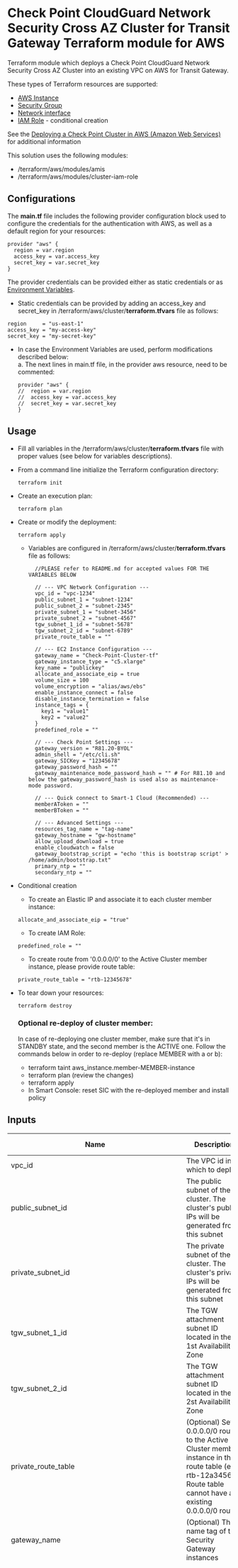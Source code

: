 # Check Point CloudGuard Network Security Cross AZ Cluster for Transit Gateway Terraform module for AWS

Terraform module which deploys a Check Point CloudGuard Network Security Cross AZ Cluster into an existing VPC on AWS for Transit Gateway.

These types of Terraform resources are supported:
* [AWS Instance](https://www.terraform.io/docs/providers/aws/r/instance.html)
* [Security Group](https://www.terraform.io/docs/providers/aws/r/security_group.html)
* [Network interface](https://www.terraform.io/docs/providers/aws/r/network_interface.html)
* [IAM Role](https://www.terraform.io/docs/providers/aws/r/iam_role.html) - conditional creation

See the [Deploying a Check Point Cluster in AWS (Amazon Web Services)](https://sc1.checkpoint.com/documents/IaaS/WebAdminGuides/EN/CP_CloudGuard_for_AWS_Cross_AZ_Cluster/Default.htm) for additional information

This solution uses the following modules:
- /terraform/aws/modules/amis
- /terraform/aws/modules/cluster-iam-role


## Configurations

The **main.tf** file includes the following provider configuration block used to configure the credentials for the authentication with AWS, as well as a default region for your resources:
```
provider "aws" {
  region = var.region
  access_key = var.access_key
  secret_key = var.secret_key
}
```
The provider credentials can be provided either as static credentials or as [Environment Variables](https://registry.terraform.io/providers/hashicorp/aws/latest/docs#environment-variables).
- Static credentials can be provided by adding an access_key and secret_key in /terraform/aws/cluster/**terraform.tfvars** file as follows:
```
region     = "us-east-1"
access_key = "my-access-key"
secret_key = "my-secret-key"
```
- In case the Environment Variables are used, perform modifications described below:<br/>
  a. The next lines in main.tf file, in the provider aws resource, need to be commented:
  ```
  provider "aws" {
  //  region = var.region
  //  access_key = var.access_key
  //  secret_key = var.secret_key
  }
  ```

## Usage
- Fill all variables in the /terraform/aws/cluster/**terraform.tfvars** file with proper values (see below for variables descriptions).
- From a command line initialize the Terraform configuration directory:
    ```
    terraform init
    ```
- Create an execution plan:
    ```
    terraform plan
    ```
- Create or modify the deployment:
    ```
    terraform apply
    ```
  
  - Variables are configured in /terraform/aws/cluster/**terraform.tfvars** file as follows:

    ```
      //PLEASE refer to README.md for accepted values FOR THE VARIABLES BELOW

      // --- VPC Network Configuration ---
      vpc_id = "vpc-1234"
      public_subnet_1 = "subnet-1234"
      public_subnet_2 = "subnet-2345"
      private_subnet_1 = "subnet-3456"
      private_subnet_2 = "subnet-4567"
      tgw_subnet_1_id = "subnet-5678"
      tgw_subnet_2_id = "subnet-6789"
      private_route_table = ""

      // --- EC2 Instance Configuration ---
      gateway_name = "Check-Point-Cluster-tf"
      gateway_instance_type = "c5.xlarge"
      key_name = "publickey"
      allocate_and_associate_eip = true
      volume_size = 100
      volume_encryption = "alias/aws/ebs"
      enable_instance_connect = false
      disable_instance_termination = false
      instance_tags = {
        key1 = "value1"
        key2 = "value2"
      }
      predefined_role = ""

      // --- Check Point Settings ---
      gateway_version = "R81.20-BYOL"
      admin_shell = "/etc/cli.sh"
      gateway_SICKey = "12345678"
      gateway_password_hash = ""
      gateway_maintenance_mode_password_hash = "" # For R81.10 and below the gateway_password_hash is used also as maintenance-mode password.

      // --- Quick connect to Smart-1 Cloud (Recommended) ---
      memberAToken = ""
      memberBToken = ""
    
      // --- Advanced Settings ---
      resources_tag_name = "tag-name"
      gateway_hostname = "gw-hostname"
      allow_upload_download = true
      enable_cloudwatch = false
      gateway_bootstrap_script = "echo 'this is bootstrap script' > /home/admin/bootstrap.txt"
      primary_ntp = ""
      secondary_ntp = ""
    ```

- Conditional creation
  - To create an Elastic IP and associate it to each cluster member instance:
  ```
  allocate_and_associate_eip = "true"
  ```
  - To create IAM Role:
  ```
  predefined_role = ""
  ```
  - To create route from '0.0.0.0/0' to the Active Cluster member instance, please provide route table:
  ```
  private_route_table = "rtb-12345678"
  ```
- To tear down your resources:
    ```
    terraform destroy
    ```
  ### Optional re-deploy of cluster member:
  In case of re-deploying one cluster member, make sure that it's in STANDBY state, and the second member is the ACTIVE one.
  Follow the commands below in order to re-deploy (replace MEMBER with a or b):
  - terraform taint aws_instance.member-MEMBER-instance
  - terraform plan (review the changes)
  - terraform apply
  - In Smart Console: reset SIC with the re-deployed member and install policy

## Inputs
| Name                         | Description                                                                                                                                                                                                              | Type        | Allowed values                                                                                                                                                                                                                                                                                                                                                                                                                                                                                                                                                                                                                                                                                                                                                                                                                                                                                                                                                                                                                                                                                                                                                                                                                                                                                                                                                                                                                                                                                                                                                                                                                                                                                                                                                                                                                                                                                                                                                                                                                                                                                      | Default                | Required |
|------------------------------|--------------------------------------------------------------------------------------------------------------------------------------------------------------------------------------------------------------------------|-------------|-----------------------------------------------------------------------------------------------------------------------------------------------------------------------------------------------------------------------------------------------------------------------------------------------------------------------------------------------------------------------------------------------------------------------------------------------------------------------------------------------------------------------------------------------------------------------------------------------------------------------------------------------------------------------------------------------------------------------------------------------------------------------------------------------------------------------------------------------------------------------------------------------------------------------------------------------------------------------------------------------------------------------------------------------------------------------------------------------------------------------------------------------------------------------------------------------------------------------------------------------------------------------------------------------------------------------------------------------------------------------------------------------------------------------------------------------------------------------------------------------------------------------------------------------------------------------------------------------------------------------------------------------------------------------------------------------------------------------------------------------------------------------------------------------------------------------------------------------------------------------------------------------------------------------------------------------------------------------------------------------------------------------------------------------------------------------------------------------------|------------------------|----------|
| vpc_id                       | The VPC id in which to deploy                                                                                                                                                                                            | string      | n/a                                                                                                                                                                                                                                                                                                                                                                                                                                                                                                                                                                                                                                                                                                                                                                                                                                                                                                                                                                                                                                                                                                                                                                                                                                                                                                                                                                                                                                                                                                                                                                                                                                                                                                                                                                                                                                                                                                                                                                                                                                                                                                 | n/a                    | yes      |
| public_subnet_id             | The public subnet of the cluster. The cluster's public IPs will be generated from this subnet                                                                                                                            | string      | n/a                                                                                                                                                                                                                                                                                                                                                                                                                                                                                                                                                                                                                                                                                                                                                                                                                                                                                                                                                                                                                                                                                                                                                                                                                                                                                                                                                                                                                                                                                                                                                                                                                                                                                                                                                                                                                                                                                                                                                                                                                                                                                                 | n/a                    | yes      |
| private_subnet_id            | The private subnet of the cluster. The cluster's private IPs will be generated from this subnet                                                                                                                          | string      | n/a                                                                                                                                                                                                                                                                                                                                                                                                                                                                                                                                                                                                                                                                                                                                                                                                                                                                                                                                                                                                                                                                                                                                                                                                                                                                                                                                                                                                                                                                                                                                                                                                                                                                                                                                                                                                                                                                                                                                                                                                                                                                                                 | n/a                    | yes      |
| tgw_subnet_1_id              | The TGW attachment subnet ID located in the 1st Availability Zone                                                                                                                                                        | string      | n/a                                                                                                                                                                                                                                                                                                                                                                                                                                                                                                                                                                                                                                                                                                                                                                                                                                                                                                                                                                                                                                                                                                                                                                                                                                                                                                                                                                                                                                                                                                                                                                                                                                                                                                                                                                                                                                                                                                                                                                                                                                                                                                 | n/a                    | yes      |
| tgw_subnet_2_id              | The TGW attachment subnet ID located in the 2st Availability Zone                                                                                                                                                        | string      | n/a                                                                                                                                                                                                                                                                                                                                                                                                                                                                                                                                                                                                                                                                                                                                                                                                                                                                                                                                                                                                                                                                                                                                                                                                                                                                                                                                                                                                                                                                                                                                                                                                                                                                                                                                                                                                                                                                                                                                                                                                                                                                                                 | n/a                    | yes      |
| private_route_table          | (Optional) Set 0.0.0.0/0 route to the Active Cluster member instance in this route table (e.g. rtb-12a34567). Route table cannot have an existing 0.0.0.0/0 route                                                        | string      | n/a                                                                                                                                                                                                                                                                                                                                                                                                                                                                                                                                                                                                                                                                                                                                                                                                                                                                                                                                                                                                                                                                                                                                                                                                                                                                                                                                                                                                                                                                                                                                                                                                                                                                                                                                                                                                                                                                                                                                                                                                                                                                                                 | ""                     | no       |
| gateway_name                 | (Optional) The name tag of the Security Gateway instances                                                                                                                                                                | string      | n/a                                                                                                                                                                                                                                                                                                                                                                                                                                                                                                                                                                                                                                                                                                                                                                                                                                                                                                                                                                                                                                                                                                                                                                                                                                                                                                                                                                                                                                                                                                                                                                                                                                                                                                                                                                                                                                                                                                                                                                                                                                                                                                 | Check-Point-Cluster-tf | no       |
| gateway_instance_type        | The instance type of the Security Gateways                                                                                                                                                                               | string      | - c4.large <br/> - c4.xlarge <br/> - c5.large <br/> - c5.xlarge <br/> - c5.2xlarge <br/> - c5.4xlarge <br/> - c5.9xlarge <br/> - c5.12xlarge <br/> - c5.18xlarge <br/> - c5.24xlarge <br/> - c5n.large <br/> - c5n.xlarge <br/> - c5n.2xlarge <br/> - c5n.4xlarge <br/> - c5n.9xlarge <br/>  - c5n.18xlarge <br/> - c5d.large <br/> - c5d.xlarge <br/> - c5d.2xlarge <br/> - c5d.4xlarge <br/> - c5d.9xlarge <br/> - c5d.12xlarge <br/>  - c5d.18xlarge <br/>  - c5d.24xlarge <br/> - m5.large <br/> - m5.xlarge <br/> - m5.2xlarge <br/> - m5.4xlarge <br/> - m5.8xlarge <br/> - m5.12xlarge <br/> - m5.16xlarge <br/> - m5.24xlarge <br/> - m6i.large <br/> - m6i.xlarge <br/> - m6i.2xlarge <br/> - m6i.4xlarge <br/> - m6i.8xlarge <br/> - m6i.12xlarge <br/> - m6i.16xlarge <br/> - m6i.24xlarge <br/> - m6i.32xlarge <br/> - c6i.large <br/> - c6i.xlarge <br/> - c6i.2xlarge <br/> - c6i.4xlarge <br/> - c6i.8xlarge <br/> - c6i.12xlarge <br/> - c6i.16xlarge <br/> - c6i.24xlarge <br/> - c6i.32xlarge <br/> - c6in.large <br/> - c6in.xlarge <br/> - c6in.2xlarge <br/> - c6in.4xlarge <br/> - c6in.8xlarge <br/> - c6in.12xlarge <br/> - c6in.16xlarge <br/> - c6in.24xlarge <br/> - c6in.32xlarge <br/> - r5.large <br/> - r5.xlarge <br/> - r5.2xlarge <br/> - r5.4xlarge <br/> - r5.8xlarge <br/> - r5.12xlarge <br/> - r5.16xlarge <br/> - r5.24xlarge <br/> - r5a.large <br/> - r5a.xlarge <br/> - r5a.2xlarge <br/> - r5a.4xlarge <br/> - r5a.8xlarge <br/> - r5a.12xlarge <br/> - r5a.16xlarge <br/> - r5a.24xlarge <br/> - r5b.large <br/> - r5b.xlarge <br/> - r5b.2xlarge <br/> - r5b.4xlarge <br/> - r5b.8xlarge <br/> - r5b.12xlarge <br/> - r5b.16xlarge <br/> - r5b.24xlarge <br/> - r5n.large <br/> - r5n.xlarge <br/> - r5n.2xlarge <br/> - r5n.4xlarge <br/> - r5n.8xlarge <br/> - r5n.12xlarge <br/> - r5n.16xlarge <br/> - r5n.24xlarge <br/> - r6i.large <br/> - r6i.xlarge <br/> - r6i.2xlarge <br/> - r6i.4xlarge <br/> - r6i.8xlarge <br/> - r6i.12xlarge <br/> - r6i.16xlarge <br/> - r6i.24xlarge <br/> - r6i.32xlarge <br/> - m6a.large <br/> - m6a.xlarge <br/> - m6a.2xlarge  <br/> - m6a.4xlarge <br/> - m6a.8xlarge <br/> - m6a.12xlarge <br/> - m6a.16xlarge <br/> - m6a.24xlarge - m6a.32xlarge <br/> - m6a.48xlarge <br/> | c5.xlarge              | no       |
| key_name                     | The EC2 Key Pair name to allow SSH access to the instance                                                                                                                                                                | string      | n/a                                                                                                                                                                                                                                                                                                                                                                                                                                                                                                                                                                                                                                                                                                                                                                                                                                                                                                                                                                                                                                                                                                                                                                                                                                                                                                                                                                                                                                                                                                                                                                                                                                                                                                                                                                                                                                                                                                                                                                                                                                                                                                 | n/a                    | yes      |
| allocate_and_associate_eip   | If set to true, an elastic IP will be allocated and associated with each cluster member, in addition to the shared cluster Elastic IP                                                                                    | bool        | true/false                                                                                                                                                                                                                                                                                                                                                                                                                                                                                                                                                                                                                                                                                                                                                                                                                                                                                                                                                                                                                                                                                                                                                                                                                                                                                                                                                                                                                                                                                                                                                                                                                                                                                                                                                                                                                                                                                                                                                                                                                                                                                          | true                   | no       |
| volume_size                  | Root volume size (GB) - minimum 100                                                                                                                                                                                      | number      | n/a                                                                                                                                                                                                                                                                                                                                                                                                                                                                                                                                                                                                                                                                                                                                                                                                                                                                                                                                                                                                                                                                                                                                                                                                                                                                                                                                                                                                                                                                                                                                                                                                                                                                                                                                                                                                                                                                                                                                                                                                                                                                                                 | 100                    | no       |
| volume_type                  | General Purpose SSD Volume Type                                                                                                                                                                                          | string      | - gp3 <br/> - gp2                                                                                                                                                                                                                                                                                                                                                                                                                                                                                                                                                                                                                                                                                                                                                                                                                                                                                                                                                                                                                                                                                                                                                                                                                                                                                                                                                                                                                                                                                                                                                                                                                                                                                                                                                                                                                                                                                                                                                                                                                                                                                   | gp3                    | no       |
| volume_encryption            | KMS or CMK key Identifier: Use key ID, alias or ARN. Key alias should be prefixed with 'alias/' (e.g. for KMS default alias 'aws/ebs' - insert 'alias/aws/ebs')                                                          | string      | n/a                                                                                                                                                                                                                                                                                                                                                                                                                                                                                                                                                                                                                                                                                                                                                                                                                                                                                                                                                                                                                                                                                                                                                                                                                                                                                                                                                                                                                                                                                                                                                                                                                                                                                                                                                                                                                                                                                                                                                                                                                                                                                                 | alias/aws/ebs          | no       |
| enable_instance_connect      | Enable AWS Instance Connect. Supporting regions can be found [here](https://aws.amazon.com/about-aws/whats-new/2019/06/introducing-amazon-ec2-instance-connect/)                                                         | bool        | true/false                                                                                                                                                                                                                                                                                                                                                                                                                                                                                                                                                                                                                                                                                                                                                                                                                                                                                                                                                                                                                                                                                                                                                                                                                                                                                                                                                                                                                                                                                                                                                                                                                                                                                                                                                                                                                                                                                                                                                                                                                                                                                          | false                  | no       |
| disable_instance_termination | Prevents an instance from accidental termination. Note: Once this attribute is true terraform destroy won't work properly                                                                                                | bool        | true/false                                                                                                                                                                                                                                                                                                                                                                                                                                                                                                                                                                                                                                                                                                                                                                                                                                                                                                                                                                                                                                                                                                                                                                                                                                                                                                                                                                                                                                                                                                                                                                                                                                                                                                                                                                                                                                                                                                                                                                                                                                                                                          | false                  | no       |
| instance_tags                | (Optional) A map of tags as key=value pairs. All tags will be added to the Gateway EC2 Instances                                                                                                                         | map(string) | n/a                                                                                                                                                                                                                                                                                                                                                                                                                                                                                                                                                                                                                                                                                                                                                                                                                                                                                                                                                                                                                                                                                                                                                                                                                                                                                                                                                                                                                                                                                                                                                                                                                                                                                                                                                                                                                                                                                                                                                                                                                                                                                                 | {}                     | no       |
| predefined_role              | (Optional) A predefined IAM role to attach to the cluster profile                                                                                                                                                        | string      | n/a                                                                                                                                                                                                                                                                                                                                                                                                                                                                                                                                                                                                                                                                                                                                                                                                                                                                                                                                                                                                                                                                                                                                                                                                                                                                                                                                                                                                                                                                                                                                                                                                                                                                                                                                                                                                                                                                                                                                                                                                                                                                                                 | ""                     | no       |
| gateway_version              | Gateway version and license                                                                                                                                                                                              | string      | - R81.20-BYOL <br/> - R81.20-PAYG-NGTP <br/> - R81.20-PAYG-NGTX                                                                                                                                                                                                                                                                                                                                                                                                                                                                                                                                                                                                                                                                                                                                                                                                                                                                                                                                                                                                                                                                                                                                                                                                                                                                                                                                                                                                                                                                                                                                                                                                                                                                                                                                                                                                                                                                                                                                                                                                                                     | R81.20-BYOL            | no       |
| admin_shell                  | Set the admin shell to enable advanced command line configuration                                                                                                                                                        | string      | - /etc/cli.sh <br/> - /bin/bash <br/> - /bin/csh <br/> - /bin/tcsh                                                                                                                                                                                                                                                                                                                                                                                                                                                                                                                                                                                                                                                                                                                                                                                                                                                                                                                                                                                                                                                                                                                                                                                                                                                                                                                                                                                                                                                                                                                                                                                                                                                                                                                                                                                                                                                                                                                                                                                                                                  | /etc/cli.sh            | no       |
| gateway_SICKey               | The Secure Internal Communication key for trusted connection between Check Point components. Choose a random string consisting of at least 8 alphanumeric characters                                                     | string      | n/a                                                                                                                                                                                                                                                                                                                                                                                                                                                                                                                                                                                                                                                                                                                                                                                                                                                                                                                                                                                                                                                                                                                                                                                                                                                                                                                                                                                                                                                                                                                                                                                                                                                                                                                                                                                                                                                                                                                                                                                                                                                                                                 | "12345678"             | yes      |
| gateway_password_hash        | (Optional) Admin user's password hash (use command 'openssl passwd -6 PASSWORD' to get the PASSWORD's hash)                                                                                                              | string      | n/a                                                                                                                                                                                                                                                                                                                                                                                                                                                                                                                                                                                                                                                                                                                                                                                                                                                                                                                                                                                                                                                                                                                                                                                                                                                                                                                                                                                                                                                                                                                                                                                                                                                                                                                                                                                                                                                                                                                                                                                                                                                                                                 | ""                     | no       |
| memberAToken                 | (Recommended) Quick connect to Smart-1 Cloud. Paste here the token copied from the Connect Gateway screen in Smart-1 Cloud portal. Follow the instructions in SK180501 to quickly connect this Gateway to Smart-1 Cloud. | string      | n/a                                                                                                                                                                                                                                                                                                                                                                                                                                                                                                                                                                                                                                                                                                                                                                                                                                                                                                                                                                                                                                                                                                                                                                                                                                                                                                                                                                                                                                                                                                                                                                                                                                                                                                                                                                                                                                                                                                                                                                                                                                                                                                 | ""                     | no       |
| memberBToken                 | (Recommended) Quick connect to Smart-1 Cloud. Paste here the token copied from the Connect Gateway screen in Smart-1 Cloud portal. Follow the instructions in SK180501 to quickly connect this Gateway to Smart-1 Cloud. | string      | n/a                                                                                                                                                                                                                                                                                                                                                                                                                                                                                                                                                                                                                                                                                                                                                                                                                                                                                                                                                                                                                                                                                                                                                                                                                                                                                                                                                                                                                                                                                                                                                                                                                                                                                                                                                                                                                                                                                                                                                                                                                                                                                                 | ""                     | no       |
| resources_tag_name           | (Optional) Name tag prefix of the resources                                                                                                                                                                              | string      | n/a                                                                                                                                                                                                                                                                                                                                                                                                                                                                                                                                                                                                                                                                                                                                                                                                                                                                                                                                                                                                                                                                                                                                                                                                                                                                                                                                                                                                                                                                                                                                                                                                                                                                                                                                                                                                                                                                                                                                                                                                                                                                                                 | ""                     | no       |
| gateway_hostname             | (Optional) The host name will be appended with member-a/b accordingly. The name must not contain reserved words. For details, refer to sk40179.                                                                          | string      | n/a                                                                                                                                                                                                                                                                                                                                                                                                                                                                                                                                                                                                                                                                                                                                                                                                                                                                                                                                                                                                                                                                                                                                                                                                                                                                                                                                                                                                                                                                                                                                                                                                                                                                                                                                                                                                                                                                                                                                                                                                                                                                                                 | ""                     | no       |
| allow_upload_download        | Automatically download Blade Contracts and other important data. Improve product experience by sending data to Check Point                                                                                               | bool        | true/false                                                                                                                                                                                                                                                                                                                                                                                                                                                                                                                                                                                                                                                                                                                                                                                                                                                                                                                                                                                                                                                                                                                                                                                                                                                                                                                                                                                                                                                                                                                                                                                                                                                                                                                                                                                                                                                                                                                                                                                                                                                                                          | true                   | no       |
| enable_cloudwatch            | Report Check Point specific CloudWatch metrics                                                                                                                                                                           | bool        | true/false                                                                                                                                                                                                                                                                                                                                                                                                                                                                                                                                                                                                                                                                                                                                                                                                                                                                                                                                                                                                                                                                                                                                                                                                                                                                                                                                                                                                                                                                                                                                                                                                                                                                                                                                                                                                                                                                                                                                                                                                                                                                                          | false                  | no       |
| gateway_bootstrap_script     | (Optional) Semicolon (;) separated commands to run on the initial boot                                                                                                                                                   | string      | n/a                                                                                                                                                                                                                                                                                                                                                                                                                                                                                                                                                                                                                                                                                                                                                                                                                                                                                                                                                                                                                                                                                                                                                                                                                                                                                                                                                                                                                                                                                                                                                                                                                                                                                                                                                                                                                                                                                                                                                                                                                                                                                                 | ""                     | no       |
| primary_ntp                  | (Optional) The IPv4 addresses of Network Time Protocol primary server                                                                                                                                                    | string      | n/a                                                                                                                                                                                                                                                                                                                                                                                                                                                                                                                                                                                                                                                                                                                                                                                                                                                                                                                                                                                                                                                                                                                                                                                                                                                                                                                                                                                                                                                                                                                                                                                                                                                                                                                                                                                                                                                                                                                                                                                                                                                                                                 | 169.254.169.123        | no       |
| secondary_ntp                | (Optional) The IPv4 addresses of Network Time Protocol secondary server                                                                                                                                                  | string      | n/a                                                                                                                                                                                                                                                                                                                                                                                                                                                                                                                                                                                                                                                                                                                                                                                                                                                                                                                                                                                                                                                                                                                                                                                                                                                                                                                                                                                                                                                                                                                                                                                                                                                                                                                                                                                                                                                                                                                                                                                                                                                                                                 | 0.pool.ntp.org         | no       |
| gateway_maintenance_mode_password_hash    | Check Point recommends setting Admin user's password and maintenance-mode password for recovery purposes. For R81.10 and below the Admin user's password is used also as maintenance-mode password. (To generate a password hash use the command "grub2-mkpasswd-pbkdf2" on Linux and paste it here). (optional)                                                                                                                                     | string      | n/a                                                                                                                                                                                                                                                                                                                                                                                                                                                                                                                                                                                                                                                                                                                                                                                                                                                                                                                                                                                                                                                                                                                                                                                                                                                                                                                                                                                                                                                                                                                                                                                                                                                                                                                                                                                                                                                                                                                                                                                                                                                                                                                                                                                                                                                                    | ""                     | no       |
| management_maintenance_mode_password_hash | Check Point recommends setting Admin user's password and maintenance-mode password for recovery purposes. For R81.10 and below the Admin user's password is used also as maintenance-mode password. (To generate a password hash use the command "grub2-mkpasswd-pbkdf2" on Linux and paste it here). (optional)                                                                                                                                  | string      | n/a                                                                                                                                                                                                                                                                                                                                                                                                                                                                                                                                                                                                                                                                                                                                                                                                                                                                                                                                                                                                                                                                                                                                                                                                                                                                                                                                                                                                                                                                                                                                                                                                                                                                                                                                                                                                                                                                                                                                                                                                                                                                                                                                                                                                                                                                    | ""                     | no       |


## Outputs
| Name               | Description                       |
|--------------------|-----------------------------------|
| cluster_public_ip  | The public address of the cluster |
| member_a_public_ip | The public address of member A    |
| member_b_public_ip | The public address of member B    |
| member_a_ssh       | SSH command to member A           |
| member_b_ssh       | SSH command to member B           |
| member_a_url       | URL to the member A portal        |
| member_b_url       | URL to the member B portal        |

## Revision History
In order to check the template version, please refer to [sk116585](https://supportcenter.checkpoint.com/supportcenter/portal?eventSubmit_doGoviewsolutiondetails=&solutionid=sk116585)

| Template Version | Description                                                                                                   |
|------------------|---------------------------------------------------------------------------------------------------------------|
| 20221123         | First release of Check Point Security Cluster Terraform module for AWS                                        |
| 20221123         | R81.20 version support                                                                                        |
| 20221229         | Removed unsupported versions                                                                                  |
| 20230411         | - Improved deployment experience for gateways and clusters managed by Smart-1 Cloud<br/>- Multiple VIPs support for Cross Availability Zone Cluster. For more details refer to the [Cross Availability Zone Cluster for AWS R81.20 Administration Guide](https://sc1.checkpoint.com/documents/IaaS/WebAdminGuides/EN/CP_CloudGuard_for_AWS_Cross_AZ_Cluster/Content/Topics-AWS-CrossAZ-Cluster-AG/Check-Point-CloudGuard-for-AWS.htm) -> "Deploying Cross AZ Cluster with multiple VIPs" section.                                    |
| 20230503         | Smart-1 Cloud token validation                                                                                |
| 20230521         | - Change default shell for the admin user to /etc/cli.sh<br/>- Add description for reserved words in hostname |
| 20230806         | Add support for c6in instance type                                                                            |
| 20230829         | Change default Check Point version to R81.20                                                                  |
| 20230914         | Add support for maintenance mode password                                                       |
| 20230923         | Add support for C5d instance type                                                                             |
| 20231012         | Update AWS Terraform provider version to 5.20.1                                                               |

## License

This project is licensed under the MIT License - see the [LICENSE](../../LICENSE) file for details
